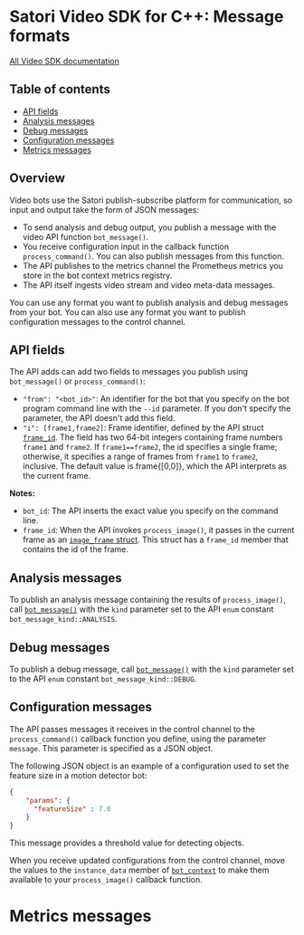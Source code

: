# Satori Video SDK for C++: Message formats

[All Video SDK documentation](../README.md)

## Table of contents
* [API fields](#api-fields)
* [Analysis messages](#analysis-messages)
* [Debug messages](#debug-messages)
* [Configuration messages](#configuration-messages)
* [Metrics messages](#metrics-messages)

## Overview
Video bots use the Satori publish-subscribe platform for communication, so input and output take
the form of JSON messages:
* To send analysis and debug output, you publish a message with the video API function `bot_message()`.
* You receive configuration input in the callback function `process_command()`. You can also publish messages
from this function.
* The API publishes to the metrics channel the Prometheus metrics you store in the bot context metrics registry.
* The API itself ingests video stream and video meta-data messages.

You can use any format you want to publish analysis and debug messages from your bot. You can also use any format
you want to publish configuration messages to the control channel.

## API fields
The API adds can add two fields to messages you publish using `bot_message()` or `process_command()`:
* `"from": "<bot_id>"`: An identifier for the bot that you specify on the bot program command line with the `--id` parameter.
If you don't specify the parameter, the API doesn't add this field.
* `"i": [frame1,frame2]`: Frame identifier, defined by the API struct [`frame_id`](reference.md#frame-id). The
field has two 64-bit integers containing frame numbers `frame1` and `frame2`. If `frame1==frame2`, the id specifies a
single frame; otherwise, it specifies a range of frames from `frame1` to `frame2`, inclusive. The default value is
frame{[0,0]}, which the API interprets as the current frame.

**Notes:**
* `bot_id`: The API inserts the exact value you specify on the command line.
* `frame_id`: When the API invokes `process_image()`, it passes in the current frame as an
[`image_frame` struct](reference.md#image-frame). This struct has a `frame_id` member that contains the id of the
frame.

## Analysis messages
To publish an analysis message containing the results of `process_image()`, call
[`bot_message()`](reference.md#bot-message) with the `kind` parameter set to the API `enum` constant
`bot_message_kind::ANALYSIS`.

## Debug messages
To publish a debug message, call [`bot_message()`](reference.md#bot-message) with the `kind` parameter set to the
API `enum` constant `bot_message_kind::DEBUG`.

## Configuration messages
The API passes messages it receives in the control channel to the `process_command()` callback function you
define, using the parameter `message`. This parameter is specified as a JSON object.

The following JSON object is an example of a configuration used to set the feature size in a motion detector bot:
```json
{
    "params": {
      "featureSize" : 7.0
    }
}
```
This message provides a threshold value for detecting objects.

When you receive updated configurations from the control channel, move the values to the
`instance_data` member of [`bot_context`](reference.md#bot-context) to make them available to your `process_image()`
callback function.

# Metrics messages